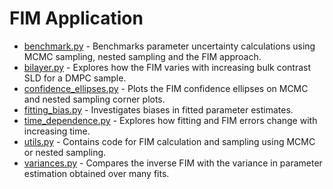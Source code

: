 # FIM Application
* [benchmark.py](/information/benchmark.py) - Benchmarks parameter uncertainty calculations using MCMC sampling, nested sampling and the FIM approach.
* [bilayer.py](/information/bilayer.py) - Explores how the FIM varies with increasing bulk contrast SLD for a DMPC sample.
* [confidence_ellipses.py](/information/confidence_ellipses.py) - Plots the FIM confidence ellipses on MCMC and nested sampling corner plots.
* [fitting_bias.py](/information/[fitting_bias.py].py) - Investigates biases in fitted parameter estimates.
* [time_dependence.py](/information/time_dependence.py) - Explores how fitting and FIM errors change with increasing time.
* [utils.py](/information/time_dependence.py) - Contains code for FIM calculation and sampling using MCMC or nested sampling.
* [variances.py](/information/variances.py) - Compares the inverse FIM with the variance in parameter estimation obtained over many fits.
